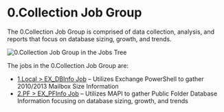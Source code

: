 # 0.Collection Job Group

The 0.Collection Job Group is comprised of data collection, analysis, and reports that focus on
database sizing, growth, and trends.

![0.Collection Job Group in the Jobs Tree](/img/product_docs/accessanalyzer/solutions/exchange/databases/collection/collectionjobstree.webp)

The jobs in the 0.Collection Job Group are:

- [1.Local > EX_DBInfo Job](/docs/accessanalyzer/12.0/solutions/exchange/databases/collection/ex_dbinfo.md) – Utilizes Exchange PowerShell to gather 2010/2013 Mailbox
  Size Information
- [2.PF > EX_PFInfo Job](/docs/accessanalyzer/12.0/solutions/exchange/databases/collection/ex_pfinfo.md) – Utilizes MAPI to gather Public Folder Database Information
  focusing on database sizing, growth, and trends
